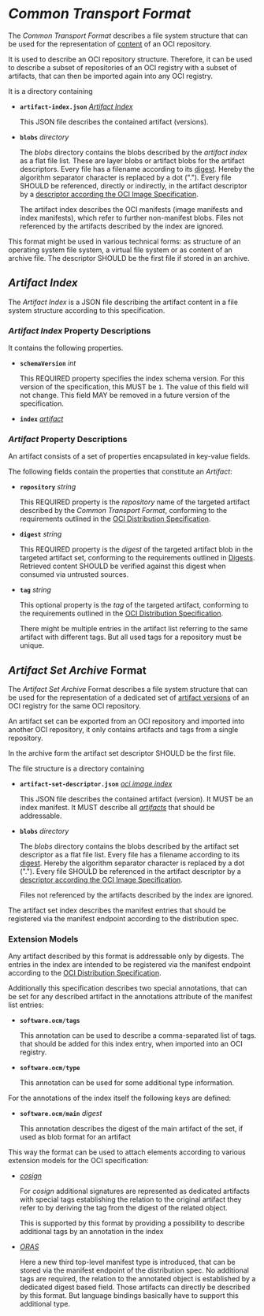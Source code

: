 # *Common Transport Format*

The *Common Transport Format* describes a file system structure that can be
used for the representation of [content](https://github.com/opencontainers/image-spec)
of an OCI repository.

It is used to describe an OCI repository structure. Therefore, it can be used
to describe a subset of repositories of an OCI registry with a subset of
artifacts, that can then be imported again into any OCI registry.

It is a directory containing

- **`artifact-index.json`** *[Artifact Index](#artifact-index)*

  This JSON file describes the contained artifact (versions).

- **`blobs`** *directory*

  The *blobs* directory contains the blobs described by the
  *artifact index* as a flat file list. These are layer blobs or artifact
  blobs for the artifact descriptors. Every file has a filename according
  to its [digest](https://github.com/opencontainers/image-spec/blob/main/descriptor.md#digests).
  Hereby the algorithm separator character is replaced by a dot (".").
  Every file SHOULD be referenced, directly or indirectly, in the artifact
  descriptor by a
  [descriptor according the OCI Image Specification](https://github.com/opencontainers/image-spec/blob/main/descriptor.md).

  The artifact index describes the OCI manifests (image manifests and index
  manifests), which refer to further non-manifest blobs.
  Files not referenced by the artifacts described by the index are ignored.

This format might be used in various technical forms: as structure of an
operating system file system, a virtual file system or as content of
an archive file. The descriptor SHOULD be the first file if stored in an archive.

## *Artifact Index*

The *Artifact Index* is a JSON file describing the artifact content in
a file system structure according to this specification.

### *Artifact Index* Property Descriptions

It contains the following properties.

- **`schemaVersion`** *int*

  This REQUIRED property specifies the index schema version.
  For this version of the specification, this MUST be `1`. The value of this
  field will not change. This field MAY be removed in a future version of the
  specification.

- **`index`** *[artifact](#artifact-property-descriptions)*

### *Artifact* Property Descriptions

An artifact consists of a set of properties encapsulated in key-value fields.

The following fields contain the properties that constitute an *Artifact*:

- **`repository`** *string*

  This REQUIRED property is the *repository* name of the targeted artifact described by the
  *Common Transport Format*,  conforming to the requirements outlined in the
  [OCI Distribution Specification](https://github.com/opencontainers/distribution-spec/blob/main/spec.md).

- **`digest`** *string*

  This REQUIRED property is the *digest* of the targeted artifact blob in the targeted
  artifact set, conforming to the requirements outlined in
  [Digests](https://github.com/opencontainers/image-spec/blob/main/descriptor.md#digests).
  Retrieved content SHOULD be verified against this digest when consumed via
  untrusted sources.

- **`tag`** *string*

  This optional property is the *tag* of the targeted artifact, conforming to
  the requirements outlined in the
  [OCI Distribution Specification](https://github.com/opencontainers/distribution-spec/blob/main/spec.md).

  There might be multiple entries in the artifact list referring to the same artifact
  with different tags. But all used tags for a repository must be unique.

## *Artifact Set Archive* Format

The *Artifact Set Archive* Format describes a file system structure that can be
used for the representation of a dedicated set of [artifact versions](https://github.com/opencontainers/image-spec)
of an OCI registry for the same OCI repository.

An artifact set can be exported from an OCI repository and imported into another
OCI repository, it only contains artifacts and tags from a single repository.

In the archive form the artifact set descriptor SHOULD be the first file.

The file structure is a directory containing

- **`artifact-set-descriptor.json`** *[oci image index](https://github.com/opencontainers/image-spec/blob/main/image-index.md)*

  This JSON file describes the contained artifact (version). It MUST be an index manifest.
  It MUST describe all *[artifacts](https://github.com/opencontainers/image-spec/blob/main/manifest.md)*
  that should be addressable.

- **`blobs`** *directory*

  The *blobs* directory contains the blobs described by the artifact set descriptor
  as a flat file list. Every file has a filename according to its
  [digest](https://github.com/opencontainers/image-spec/blob/main/descriptor.md#digests).
  Hereby the algorithm separator character is replaced by a dot (".").
  Every file SHOULD be referenced in the artifact descriptor by a
  [descriptor according the OCI Image Specification](https://github.com/opencontainers/image-spec/blob/main/descriptor.md).

  Files not referenced by the artifacts described by the index are ignored.

The artifact set index describes the manifest entries that should be registered
via the manifest endpoint according to the distribution spec.

### Extension Models

Any artifact described by this format is addressable only by digests.
The entries in the index are intended to be registered via the manifest
endpoint according to the [OCI Distribution Specification](https://github.com/opencontainers/distribution-spec).

Additionally this specification describes two special annotations, that can be
set for any described artifact in the annotations attribute of the manifest
list entries:

- **`software.ocm/tags`**

  This annotation can be used to describe a comma-separated list of tags.
  that should be added for this index entry, when imported into an OCI registry.

- **`software.ocm/type`**

  This annotation can be used for some additional type information.

For the annotations of the index itself the following keys are defined:

- **`software.ocm/main`** *digest*

  This annotation describes the digest of the main artifact of the set, if used
  as blob format for an artifact

This way the format can be used to attach elements according to various extension
models for the OCI specification:

- *[cosign](https://github.com/sigstore/cosign)*

   For *cosign* additional signatures are represented as dedicated artifacts
   with special tags establishing the relation to the original artifact they
   refer to by deriving the tag from the digest of the related object.

   This is supported by this format by providing a possibility to describe
   additional tags by an annotation in the index

- [*ORAS*](https://github.com/oras-project/artifacts-spec)

   Here a new third top-level manifest type is introduced, that can be
   stored via the manifest endpoint of the distribution spec. No additional
   tags are required, the relation to the annotated object is established
   by a dedicated digest based field. Those artifacts can directly be
   described by this format. But language bindings basically have to support
   this additional type.
